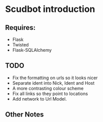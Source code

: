 # Scudbot introduction

## Requires:
* Flask
* Twisted
* Flask-SQLAlchemy

## TODO
* Fix the formatting on urls so it looks nicer
* Separate ident into Nick, Ident and Host
* A more contrasting colour scheme
* Fix all links so they point to locations
* Add network to Url Model.

## Other Notes


